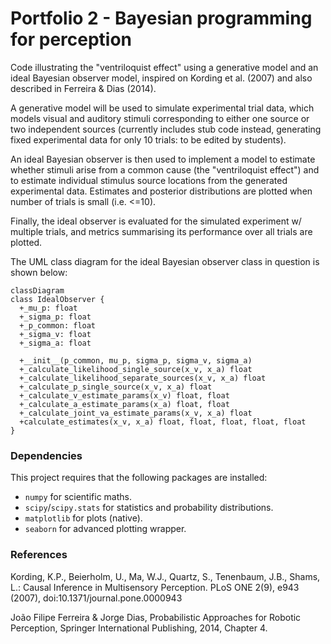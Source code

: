 # Portfolio 2 -	Bayesian programming for perception

Code illustrating the "ventriloquist effect" using a generative model and
an ideal Bayesian observer model, inspired on Kording et al. (2007) and
also described in Ferreira & Dias (2014).

A generative model will be used to simulate experimental trial data, which models visual
and auditory stimuli corresponding to either one source or two independent sources (currently includes stub code instead, generating fixed experimental data for only 10 trials: to be edited by students).

An ideal Bayesian observer is then used to implement a model to estimate whether stimuli arise 
from a common cause (the "ventriloquist effect") and to estimate individual stimulus source locations
from the generated experimental data. Estimates and posterior distributions are plotted when number of trials is small (i.e. <=10). 

Finally, the ideal observer is evaluated for the simulated experiment w/ multiple trials, and metrics summarising its performance over all trials are plotted.

The UML class diagram for the ideal Bayesian observer class in question is shown below:

```mermaid
classDiagram
class IdealObserver {
  +_mu_p: float
  +_sigma_p: float 
  +_p_common: float
  +_sigma_v: float
  +_sigma_a: float
  
  +__init__(p_common, mu_p, sigma_p, sigma_v, sigma_a)
  +_calculate_likelihood_single_source(x_v, x_a) float
  +_calculate_likelihood_separate_sources(x_v, x_a) float 
  +_calculate_p_single_source(x_v, x_a) float
  +_calculate_v_estimate_params(x_v) float, float
  +_calculate_a_estimate_params(x_a) float, float
  +_calculate_joint_va_estimate_params(x_v, x_a) float
  +calculate_estimates(x_v, x_a) float, float, float, float, float
}
```

### Dependencies

This project requires that the following packages are installed:

- `numpy` for scientific maths.
- `scipy`/`scipy.stats` for statistics and probability distributions.
- `matplotlib` for plots (native).
- `seaborn` for advanced plotting wrapper.

### References

Kording, K.P., Beierholm, U., Ma, W.J., Quartz, S., Tenenbaum, J.B., Shams, 
L.: Causal Inference in Multisensory Perception. PLoS ONE 2(9), e943 (2007),
doi:10.1371/journal.pone.0000943

João Filipe Ferreira & Jorge Dias, Probabilistic Approaches for Robotic Perception,
Springer International Publishing, 2014, Chapter 4.
